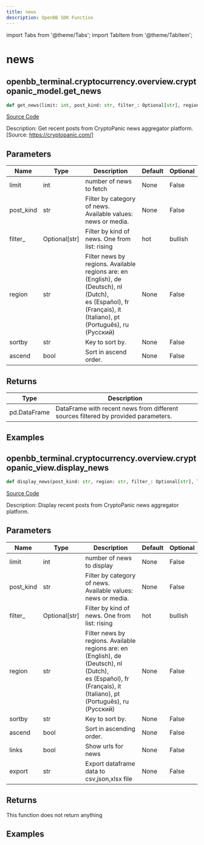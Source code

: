 ```yaml
---
title: news
description: OpenBB SDK Function
---
```


import Tabs from '@theme/Tabs';
import TabItem from '@theme/TabItem';

# news

<Tabs>
<TabItem value="model" label="Model" default>

## openbb_terminal.cryptocurrency.overview.cryptopanic_model.get_news

```python title='openbb_terminal/cryptocurrency/overview/cryptopanic_model.py'
def get_news(limit: int, post_kind: str, filter_: Optional[str], region: str, source: Optional[str], symbol: Optional[str], sortby: str, ascend: bool) -> DataFrame
```
[Source Code](https://github.com/OpenBB-finance/OpenBBTerminal/tree/main/openbb_terminal/cryptocurrency/overview/cryptopanic_model.py#L158)

Description: Get recent posts from CryptoPanic news aggregator platform. [Source: https://cryptopanic.com/]

## Parameters

| Name | Type | Description | Default | Optional |
| ---- | ---- | ----------- | ------- | -------- |
| limit | int | number of news to fetch | None | False |
| post_kind | str | Filter by category of news. Available values: news or media. | None | False |
| filter_ | Optional[str] | Filter by kind of news. One from list: rising|hot|bullish|bearish|important|saved|lol | None | False |
| region | str | Filter news by regions. Available regions are: en (English), de (Deutsch), nl (Dutch),<br/>es (Español), fr (Français), it (Italiano), pt (Português), ru (Русский) | None | False |
| sortby | str | Key to sort by. | None | False |
| ascend | bool | Sort in ascend order. | None | False |

## Returns

| Type | Description |
| ---- | ----------- |
| pd.DataFrame | DataFrame with recent news from different sources filtered by provided parameters. |

## Examples



</TabItem>
<TabItem value="view" label="View">

## openbb_terminal.cryptocurrency.overview.cryptopanic_view.display_news

```python title='openbb_terminal/cryptocurrency/overview/cryptopanic_view.py'
def display_news(post_kind: str, region: str, filter_: Optional[str], limit: int, sortby: str, ascend: bool, links: bool, export: str) -> None
```
[Source Code](https://github.com/OpenBB-finance/OpenBBTerminal/tree/main/openbb_terminal/cryptocurrency/overview/cryptopanic_view.py#L17)

Description: Display recent posts from CryptoPanic news aggregator platform.

## Parameters

| Name | Type | Description | Default | Optional |
| ---- | ---- | ----------- | ------- | -------- |
| limit | int | number of news to display | None | False |
| post_kind | str | Filter by category of news. Available values: news or media. | None | False |
| filter_ | Optional[str] | Filter by kind of news. One from list: rising|hot|bullish|bearish|important|saved|lol | None | False |
| region | str | Filter news by regions. Available regions are: en (English), de (Deutsch), nl (Dutch),<br/>es (Español), fr (Français), it (Italiano), pt (Português), ru (Русский) | None | False |
| sortby | str | Key to sort by. | None | False |
| ascend | bool | Sort in ascending order. | None | False |
| links | bool | Show urls for news | None | False |
| export | str | Export dataframe data to csv,json,xlsx file | None | False |

## Returns

This function does not return anything

## Examples



</TabItem>
</Tabs>